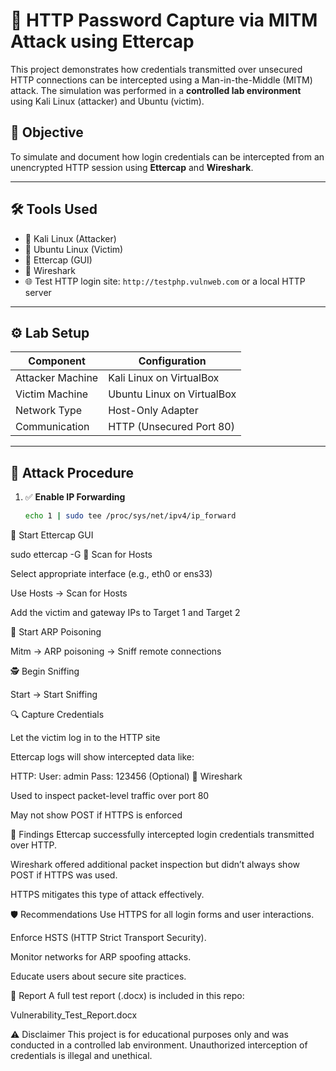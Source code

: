 # 🔐 HTTP Password Capture via MITM Attack using Ettercap

This project demonstrates how credentials transmitted over unsecured HTTP connections can be intercepted using a Man-in-the-Middle (MITM) attack. The simulation was performed in a **controlled lab environment** using Kali Linux (attacker) and Ubuntu (victim).

## 📌 Objective

To simulate and document how login credentials can be intercepted from an unencrypted HTTP session using **Ettercap** and **Wireshark**.

---

## 🛠 Tools Used

- 🐍 Kali Linux (Attacker)
- 🐧 Ubuntu Linux (Victim)
- 🐙 Ettercap (GUI)
- 🦈 Wireshark
- 🌐 Test HTTP login site: `http://testphp.vulnweb.com` or a local HTTP server

---

## ⚙️ Lab Setup

| Component         | Configuration               |
|------------------|-----------------------------|
| Attacker Machine | Kali Linux on VirtualBox     |
| Victim Machine   | Ubuntu Linux on VirtualBox   |
| Network Type     | Host-Only Adapter            |
| Communication    | HTTP (Unsecured Port 80)     |

---

## 🚀 Attack Procedure

1. ✅ **Enable IP Forwarding**
   ```bash
   echo 1 | sudo tee /proc/sys/net/ipv4/ip_forward
🧠 Start Ettercap GUI


sudo ettercap -G
🎯 Scan for Hosts

Select appropriate interface (e.g., eth0 or ens33)

Use Hosts → Scan for Hosts

Add the victim and gateway IPs to Target 1 and Target 2

🧅 Start ARP Poisoning

Mitm → ARP poisoning → Sniff remote connections

🕵️ Begin Sniffing

Start → Start Sniffing

🔍 Capture Credentials

Let the victim log in to the HTTP site

Ettercap logs will show intercepted data like:


HTTP: User: admin  Pass: 123456
(Optional) 📡 Wireshark

Used to inspect packet-level traffic over port 80

May not show POST if HTTPS is enforced

🧩 Findings
Ettercap successfully intercepted login credentials transmitted over HTTP.

Wireshark offered additional packet inspection but didn’t always show POST if HTTPS was used.

HTTPS mitigates this type of attack effectively.

🛡 Recommendations
Use HTTPS for all login forms and user interactions.

Enforce HSTS (HTTP Strict Transport Security).

Monitor networks for ARP spoofing attacks.

Educate users about secure site practices.

📄 Report
A full test report (.docx) is included in this repo:

Vulnerability_Test_Report.docx

⚠ Disclaimer
This project is for educational purposes only and was conducted in a controlled lab environment. Unauthorized interception of credentials is illegal and unethical.

